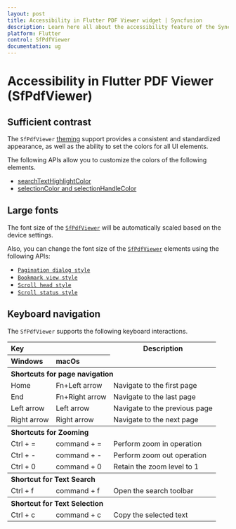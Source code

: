 ```yaml
---
layout: post
title: Accessibility in Flutter PDF Viewer widget | Syncfusion
description: Learn here all about the accessibility feature of the Syncfusion Flutter PDF Viewer (SfPdfViewer) widget and more.
platform: Flutter
control: SfPdfViewer
documentation: ug
---
```


# Accessibility in Flutter PDF Viewer (SfPdfViewer)

## Sufficient contrast

The `SfPdfViewer` [theming](https://help.syncfusion.com/flutter/themes) support provides a consistent and standardized appearance, as well as the ability to set the colors for all UI elements.

The following APIs allow you to customize the colors of the following elements.
* [searchTextHighlightColor](https://help.syncfusion.com/flutter/pdf-viewer/text-search#customize-the-search-text-highlight-color)
* [selectionColor and selectionHandleColor](https://help.syncfusion.com/flutter/pdf-viewer/text-selection#customize-the-text-selection-and-its-handle-color)

## Large fonts

The font size of the [`SfPdfViewer`](https://pub.dev/documentation/syncfusion_flutter_pdfviewer/latest/pdfviewer/SfPdfViewer-class.html) will be automatically scaled based on the device settings. 

Also, you can change the font size of the [`SfPdfViewer`](https://pub.dev/documentation/syncfusion_flutter_pdfviewer/latest/pdfviewer/SfPdfViewer-class.html) elements using the following APIs:

* [`Pagination dialog style`](https://pub.dev/documentation/syncfusion_flutter_core/latest/theme/SfPdfViewerThemeData/paginationDialogStyle.html)
* [`Bookmark view style`](https://pub.dev/documentation/syncfusion_flutter_core/latest/theme/SfPdfViewerThemeData/bookmarkViewStyle.html)
* [`Scroll head style`](https://pub.dev/documentation/syncfusion_flutter_core/latest/theme/SfPdfViewerThemeData/scrollHeadStyle.html)
* [`Scroll status style`](https://pub.dev/documentation/syncfusion_flutter_core/latest/theme/SfPdfViewerThemeData/scrollStatusStyle.html)

## Keyboard navigation

The `SfPdfViewer` supports the following keyboard interactions.

<table>
  <tr>
  <tr>
    <th  style="text-align:left" colspan="2">Key</th>
    <th>Description</th>
    </tr>
     <tr>
    <th style="text-align:left">Windows</th>
    <th style="text-align:left">macOs</th>
  </tr>
     <tr>
  <th style="text-align:left" colspan="3">Shortcuts for page navigation</th>
  </tr>
  <tr>
    <td>Home</td>
    <td>Fn+Left arrow</td>
    <td>Navigate to the first page</td>
  </tr>
  <tr>
    <td>End</td>
    <td>Fn+Right arrow</td>
    <td>Navigate to the last page</td>
  </tr>
  <tr>
    <td>Left arrow</td>
    <td>Left arrow</td>
    <td>Navigate to the previous page</td>
  </tr>
  <tr>
    <td>Right arrow</td>
    <td>Right arrow</td>
    <td>Navigate to the next page</td>
  </tr>
   <tr>
    <th style="text-align:left" colspan="3">Shortcuts for Zooming</th>
  </tr>
   <tr>
    <td>Ctrl + =</td>
     <td>command + =</td>
    <td>Perform zoom in operation</td>
  </tr>
  <tr>
  </tr>
   <tr>
    <td>Ctrl + -</td>
    <td>command + -</td>
    <td>Perform zoom out operation</td>
  </tr>
  <tr>
    <td>Ctrl + 0</td>
    <td>command + 0</td>
    <td>Retain the zoom level to 1</td>
  </tr>
   <tr>
    <th style="text-align:left" colspan="3">Shortcut for Text Search</th>
  </tr>
  <tr>
    <td>Ctrl + f</td>
     <td>command + f</td>
    <td>Open the search toolbar</td>
  </tr>
   <tr>
    <th style="text-align:left" colspan="3">Shortcut for Text Selection</th>
  </tr>
  <tr>
    <td>Ctrl + c</td>
    <td>command + c</td>
    <td>Copy the selected text</td>
  </tr>
</table>